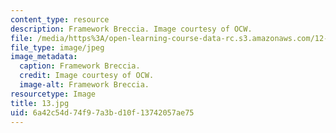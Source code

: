 ```yaml
---
content_type: resource
description: Framework Breccia. Image courtesy of OCW.
file: /media/https%3A/open-learning-course-data-rc.s3.amazonaws.com/12-110-sedimentary-geology-fall-2004/6a42c54d74f97a3bd10f13742057ae75_13.jpg
file_type: image/jpeg
image_metadata:
  caption: Framework Breccia.
  credit: Image courtesy of OCW.
  image-alt: Framework Breccia.
resourcetype: Image
title: 13.jpg
uid: 6a42c54d-74f9-7a3b-d10f-13742057ae75
---
```

